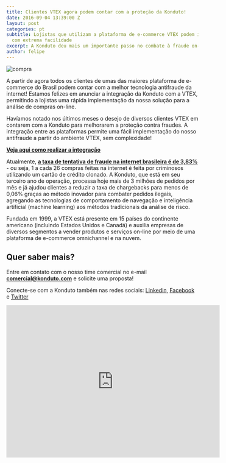 ```yaml
---
title: Clientes VTEX agora podem contar com a proteção da Konduto!
date: 2016-09-04 13:39:00 Z
layout: post
categories: pt
subtitle: Lojistas que utilizam a plataforma de e-commerce VTEX podem integrar a Konduto
  com extrema facilidade
excerpt: A Konduto deu mais um importante passo no combate à fraude on-line!
author: felipe
---
```


![compra](/images/160905-compra-integracao.png)

A partir de agora todos os clientes de umas das maiores plataforma de e-commerce do Brasil podem contar com a melhor tecnologia antifraude da internet! Estamos felizes em anunciar a integração da Konduto com a VTEX, permitindo a lojistas uma rápida implementação da nossa solução para a análise de compras on-line.

Havíamos notado nos últimos meses o desejo de diversos clientes VTEX em contarem com a Konduto para melhorarem a proteção contra fraudes. A integração entre as plataformas permite uma fácil implementação do nosso antifraude a partir do ambiente VTEX, sem complexidade!

**[Veja aqui como realizar a integração](http://ajuda.konduto.com/article/162-vtex?utm_source=konduto&utm_medium=blog&utm_campaign=conteudo-releasevtex)**
 
Atualmente, **[a taxa de tentativa de fraude na internet brasileira é de 3,83%](http://ebooks.konduto.com/raio-x-da-fraude-2016-1semestre?utm_source=konduto&utm_medium=blog&utm_campaign=conteudo-releasevtex)** - ou seja, 1 a cada 26 compras feitas na internet é feita por criminosos utilizando um cartão de crédito clonado. A Konduto, que está em seu terceiro ano de operação, processa hoje mais de 3 milhões de pedidos por mês e já ajudou clientes a reduzir a taxa de chargebacks para menos de 0,06% graças ao método inovador para combater pedidos ilegais, agregando as tecnologias de comportamento de navegação e inteligência artificial (machine learning) aos métodos tradicionais da análise de risco.

Fundada em 1999, a VTEX está presente em 15 países do continente americano (incluindo Estados Unidos e Canadá) e auxilia empresas de diversos segmentos a vender produtos e serviços on-line por meio de uma plataforma de e-commerce omnichannel e na nuvem.

## Quer saber mais?

Entre em contato com o nosso time comercial no e-mail **comercial@konduto.com** e solicite uma proposta!
 
Conecte-se com a Konduto também nas redes sociais: [Linkedin](https://www.linkedin.com/company/konduto), [Facebook](https://www.facebook.com/konduto) e [Twitter](https://twitter.com/Konduto_) 
 
<iframe src="https://www.facebook.com/plugins/video.php?href=https%3A%2F%2Fwww.facebook.com%2Fkonduto%2Fvideos%2F613187352119217%2F&show_text=1&width=560" width="560" height="400" style="border:none;overflow:hidden" scrolling="no" frameborder="0" allowTransparency="true"></iframe>



